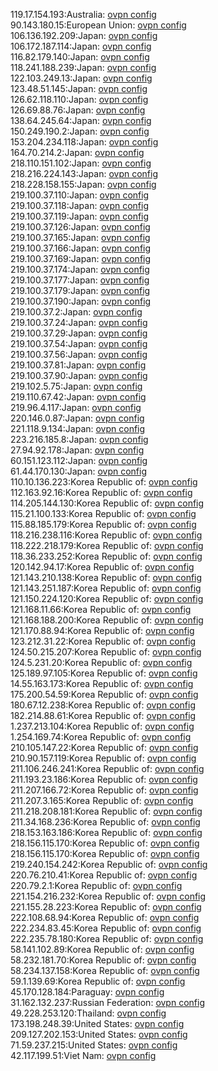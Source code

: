 119.17.154.193:Australia: [ovpn config](vpn/119_17_154_193.ovpn)  
90.143.180.15:European Union: [ovpn config](vpn/90_143_180_15.ovpn)  
106.136.192.209:Japan: [ovpn config](vpn/106_136_192_209.ovpn)  
106.172.187.114:Japan: [ovpn config](vpn/106_172_187_114.ovpn)  
116.82.179.140:Japan: [ovpn config](vpn/116_82_179_140.ovpn)  
118.241.188.239:Japan: [ovpn config](vpn/118_241_188_239.ovpn)  
122.103.249.13:Japan: [ovpn config](vpn/122_103_249_13.ovpn)  
123.48.51.145:Japan: [ovpn config](vpn/123_48_51_145.ovpn)  
126.62.118.110:Japan: [ovpn config](vpn/126_62_118_110.ovpn)  
126.69.88.76:Japan: [ovpn config](vpn/126_69_88_76.ovpn)  
138.64.245.64:Japan: [ovpn config](vpn/138_64_245_64.ovpn)  
150.249.190.2:Japan: [ovpn config](vpn/150_249_190_2.ovpn)  
153.204.234.118:Japan: [ovpn config](vpn/153_204_234_118.ovpn)  
164.70.214.2:Japan: [ovpn config](vpn/164_70_214_2.ovpn)  
218.110.151.102:Japan: [ovpn config](vpn/218_110_151_102.ovpn)  
218.216.224.143:Japan: [ovpn config](vpn/218_216_224_143.ovpn)  
218.228.158.155:Japan: [ovpn config](vpn/218_228_158_155.ovpn)  
219.100.37.110:Japan: [ovpn config](vpn/219_100_37_110.ovpn)  
219.100.37.118:Japan: [ovpn config](vpn/219_100_37_118.ovpn)  
219.100.37.119:Japan: [ovpn config](vpn/219_100_37_119.ovpn)  
219.100.37.126:Japan: [ovpn config](vpn/219_100_37_126.ovpn)  
219.100.37.165:Japan: [ovpn config](vpn/219_100_37_165.ovpn)  
219.100.37.166:Japan: [ovpn config](vpn/219_100_37_166.ovpn)  
219.100.37.169:Japan: [ovpn config](vpn/219_100_37_169.ovpn)  
219.100.37.174:Japan: [ovpn config](vpn/219_100_37_174.ovpn)  
219.100.37.177:Japan: [ovpn config](vpn/219_100_37_177.ovpn)  
219.100.37.179:Japan: [ovpn config](vpn/219_100_37_179.ovpn)  
219.100.37.190:Japan: [ovpn config](vpn/219_100_37_190.ovpn)  
219.100.37.2:Japan: [ovpn config](vpn/219_100_37_2.ovpn)  
219.100.37.24:Japan: [ovpn config](vpn/219_100_37_24.ovpn)  
219.100.37.29:Japan: [ovpn config](vpn/219_100_37_29.ovpn)  
219.100.37.54:Japan: [ovpn config](vpn/219_100_37_54.ovpn)  
219.100.37.56:Japan: [ovpn config](vpn/219_100_37_56.ovpn)  
219.100.37.81:Japan: [ovpn config](vpn/219_100_37_81.ovpn)  
219.100.37.90:Japan: [ovpn config](vpn/219_100_37_90.ovpn)  
219.102.5.75:Japan: [ovpn config](vpn/219_102_5_75.ovpn)  
219.110.67.42:Japan: [ovpn config](vpn/219_110_67_42.ovpn)  
219.96.4.117:Japan: [ovpn config](vpn/219_96_4_117.ovpn)  
220.146.0.87:Japan: [ovpn config](vpn/220_146_0_87.ovpn)  
221.118.9.134:Japan: [ovpn config](vpn/221_118_9_134.ovpn)  
223.216.185.8:Japan: [ovpn config](vpn/223_216_185_8.ovpn)  
27.94.92.178:Japan: [ovpn config](vpn/27_94_92_178.ovpn)  
60.151.123.112:Japan: [ovpn config](vpn/60_151_123_112.ovpn)  
61.44.170.130:Japan: [ovpn config](vpn/61_44_170_130.ovpn)  
110.10.136.223:Korea Republic of: [ovpn config](vpn/110_10_136_223.ovpn)  
112.163.92.16:Korea Republic of: [ovpn config](vpn/112_163_92_16.ovpn)  
114.205.144.130:Korea Republic of: [ovpn config](vpn/114_205_144_130.ovpn)  
115.21.100.133:Korea Republic of: [ovpn config](vpn/115_21_100_133.ovpn)  
115.88.185.179:Korea Republic of: [ovpn config](vpn/115_88_185_179.ovpn)  
118.216.238.116:Korea Republic of: [ovpn config](vpn/118_216_238_116.ovpn)  
118.222.218.179:Korea Republic of: [ovpn config](vpn/118_222_218_179.ovpn)  
118.36.233.252:Korea Republic of: [ovpn config](vpn/118_36_233_252.ovpn)  
120.142.94.17:Korea Republic of: [ovpn config](vpn/120_142_94_17.ovpn)  
121.143.210.138:Korea Republic of: [ovpn config](vpn/121_143_210_138.ovpn)  
121.143.251.187:Korea Republic of: [ovpn config](vpn/121_143_251_187.ovpn)  
121.150.224.120:Korea Republic of: [ovpn config](vpn/121_150_224_120.ovpn)  
121.168.11.66:Korea Republic of: [ovpn config](vpn/121_168_11_66.ovpn)  
121.168.188.200:Korea Republic of: [ovpn config](vpn/121_168_188_200.ovpn)  
121.170.88.94:Korea Republic of: [ovpn config](vpn/121_170_88_94.ovpn)  
123.212.31.22:Korea Republic of: [ovpn config](vpn/123_212_31_22.ovpn)  
124.50.215.207:Korea Republic of: [ovpn config](vpn/124_50_215_207.ovpn)  
124.5.231.20:Korea Republic of: [ovpn config](vpn/124_5_231_20.ovpn)  
125.189.97.105:Korea Republic of: [ovpn config](vpn/125_189_97_105.ovpn)  
14.55.163.173:Korea Republic of: [ovpn config](vpn/14_55_163_173.ovpn)  
175.200.54.59:Korea Republic of: [ovpn config](vpn/175_200_54_59.ovpn)  
180.67.12.238:Korea Republic of: [ovpn config](vpn/180_67_12_238.ovpn)  
182.214.88.61:Korea Republic of: [ovpn config](vpn/182_214_88_61.ovpn)  
1.237.213.104:Korea Republic of: [ovpn config](vpn/1_237_213_104.ovpn)  
1.254.169.74:Korea Republic of: [ovpn config](vpn/1_254_169_74.ovpn)  
210.105.147.22:Korea Republic of: [ovpn config](vpn/210_105_147_22.ovpn)  
210.90.157.119:Korea Republic of: [ovpn config](vpn/210_90_157_119.ovpn)  
211.106.246.241:Korea Republic of: [ovpn config](vpn/211_106_246_241.ovpn)  
211.193.23.186:Korea Republic of: [ovpn config](vpn/211_193_23_186.ovpn)  
211.207.166.72:Korea Republic of: [ovpn config](vpn/211_207_166_72.ovpn)  
211.207.3.165:Korea Republic of: [ovpn config](vpn/211_207_3_165.ovpn)  
211.218.208.181:Korea Republic of: [ovpn config](vpn/211_218_208_181.ovpn)  
211.34.168.236:Korea Republic of: [ovpn config](vpn/211_34_168_236.ovpn)  
218.153.163.186:Korea Republic of: [ovpn config](vpn/218_153_163_186.ovpn)  
218.156.115.170:Korea Republic of: [ovpn config](vpn/218_156_115_170.ovpn)  
218.156.115.170:Korea Republic of: [ovpn config](vpn/218_156_115_170.ovpn)  
219.240.154.242:Korea Republic of: [ovpn config](vpn/219_240_154_242.ovpn)  
220.76.210.41:Korea Republic of: [ovpn config](vpn/220_76_210_41.ovpn)  
220.79.2.1:Korea Republic of: [ovpn config](vpn/220_79_2_1.ovpn)  
221.154.216.232:Korea Republic of: [ovpn config](vpn/221_154_216_232.ovpn)  
221.155.28.223:Korea Republic of: [ovpn config](vpn/221_155_28_223.ovpn)  
222.108.68.94:Korea Republic of: [ovpn config](vpn/222_108_68_94.ovpn)  
222.234.83.45:Korea Republic of: [ovpn config](vpn/222_234_83_45.ovpn)  
222.235.78.180:Korea Republic of: [ovpn config](vpn/222_235_78_180.ovpn)  
58.141.102.89:Korea Republic of: [ovpn config](vpn/58_141_102_89.ovpn)  
58.232.181.70:Korea Republic of: [ovpn config](vpn/58_232_181_70.ovpn)  
58.234.137.158:Korea Republic of: [ovpn config](vpn/58_234_137_158.ovpn)  
59.1.139.69:Korea Republic of: [ovpn config](vpn/59_1_139_69.ovpn)  
45.170.128.184:Paraguay: [ovpn config](vpn/45_170_128_184.ovpn)  
31.162.132.237:Russian Federation: [ovpn config](vpn/31_162_132_237.ovpn)  
49.228.253.120:Thailand: [ovpn config](vpn/49_228_253_120.ovpn)  
173.198.248.39:United States: [ovpn config](vpn/173_198_248_39.ovpn)  
209.127.202.153:United States: [ovpn config](vpn/209_127_202_153.ovpn)  
71.59.237.215:United States: [ovpn config](vpn/71_59_237_215.ovpn)  
42.117.199.51:Viet Nam: [ovpn config](vpn/42_117_199_51.ovpn)  
